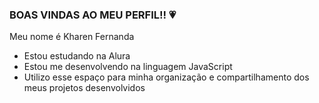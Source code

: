 ### BOAS VINDAS AO MEU PERFIL!! 💗

Meu nome é Kharen Fernanda 

- Estou estudando na Alura
- Estou me desenvolvendo na linguagem JavaScript
- Utilizo esse espaço para minha organização e compartilhamento dos meus projetos desenvolvidos
